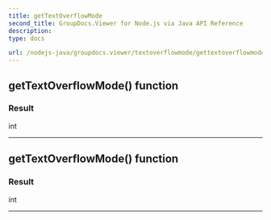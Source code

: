 ```yaml
---
title: getTextOverflowMode
second_title: GroupDocs.Viewer for Node.js via Java API Reference
description: 
type: docs

url: /nodejs-java/groupdocs.viewer/textoverflowmode/gettextoverflowmode/
---
```


## getTextOverflowMode()  function


### Result
int


---


## getTextOverflowMode()  function


### Result
int


---


